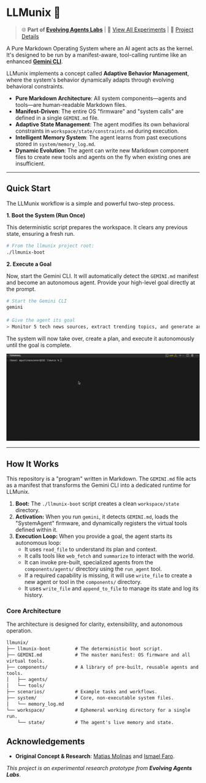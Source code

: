 # LLMunix 🦄

> 🌐 **Part of [Evolving Agents Labs](https://evolvingagentslabs.github.io)** | 🔬 [View All Experiments](https://evolvingagentslabs.github.io#experiments) | 📖 [Project Details](https://evolvingagentslabs.github.io/experiments/llmunix.html)

A Pure Markdown Operating System where an AI agent acts as the kernel. It's designed to be run by a manifest-aware, tool-calling runtime like an enhanced **[Gemini CLI](https://github.com/google-gemini/gemini-cli)**.

LLMunix implements a concept called **Adaptive Behavior Management**, where the system's behavior dynamically adapts through evolving behavioral constraints.

-   **Pure Markdown Architecture**: All system components—agents and tools—are human-readable Markdown files.
-   **Manifest-Driven**: The entire OS "firmware" and "system calls" are defined in a single `GEMINI.md` file.
-   **Adaptive State Management**: The agent modifies its own behavioral constraints in `workspace/state/constraints.md` during execution.
-   **Intelligent Memory System**: The agent learns from past executions stored in `system/memory_log.md`.
-   **Dynamic Evolution**: The agent can write new Markdown component files to create new tools and agents on the fly when existing ones are insufficient.

---

## Quick Start

The LLMunix workflow is a simple and powerful two-step process.

**1. Boot the System (Run Once)**

This deterministic script prepares the workspace. It clears any previous state, ensuring a fresh run.

```bash
# From the llmunix project root:
./llmunix-boot
```

**2. Execute a Goal**

Now, start the Gemini CLI. It will automatically detect the `GEMINI.md` manifest and become an autonomous agent. Provide your high-level goal directly at the prompt.

```bash
# Start the Gemini CLI
gemini

# Give the agent its goal
> Monitor 5 tech news sources, extract trending topics, and generate an intelligence briefing.
```

The system will now take over, create a plan, and execute it autonomously until the goal is complete.

![LLMunix Demo](./llmunix.gif)

---

## How It Works

This repository is a "program" written in Markdown. The `GEMINI.md` file acts as a manifest that transforms the Gemini CLI into a dedicated runtime for LLMunix.

1.  **Boot:** The `./llmunix-boot` script creates a clean `workspace/state` directory.
2.  **Activation:** When you run `gemini`, it detects `GEMINI.md`, loads the "SystemAgent" firmware, and dynamically registers the virtual tools defined within it.
3.  **Execution Loop:** When you provide a goal, the agent starts its autonomous loop:
    *   It uses `read_file` to understand its plan and context.
    *   It calls tools like `web_fetch` and `summarize` to interact with the world.
    *   It can invoke pre-built, specialized agents from the `components/agents/` directory using the `run_agent` tool.
    *   If a required capability is missing, it will use `write_file` to create a new agent or tool in the `components/` directory.
    *   It uses `write_file` and `append_to_file` to manage its state and log its history.

### Core Architecture

The architecture is designed for clarity, extensibility, and autonomous operation.

```
llmunix/
├── llmunix-boot         # The deterministic boot script.
├── GEMINI.md            # The master manifest: OS firmware and all virtual tools.
├── components/          # A library of pre-built, reusable agents and tools.
│   ├── agents/
│   └── tools/
├── scenarios/           # Example tasks and workflows.
├── system/              # Core, non-executable system files.
│   └── memory_log.md
└── workspace/           # Ephemeral working directory for a single run.
    └── state/           # The agent's live memory and state.
```

## Acknowledgements

*   **Original Concept & Research**: [Matias Molinas](https://github.com/matiasmolinas) and [Ismael Faro](https://github.com/ismaelfaro).

*This project is an experimental research prototype from **Evolving Agents Labs**.*